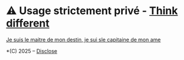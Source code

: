 # ⚠️ Usage strictement privé  - [Think different](https://youtu.be/JHFrR6sD6gw?si=4lZNLp5rvtaKNM9p)

[Je suis le maitre de mon destin, je sui sle capitaine de mon ame](https://youtu.be/x5dTDpqXrfk?si=1JOMbtV6fILykcJU)
 
*(C) 2025 – [Disclose](https://disclose.ngo/fr)  

